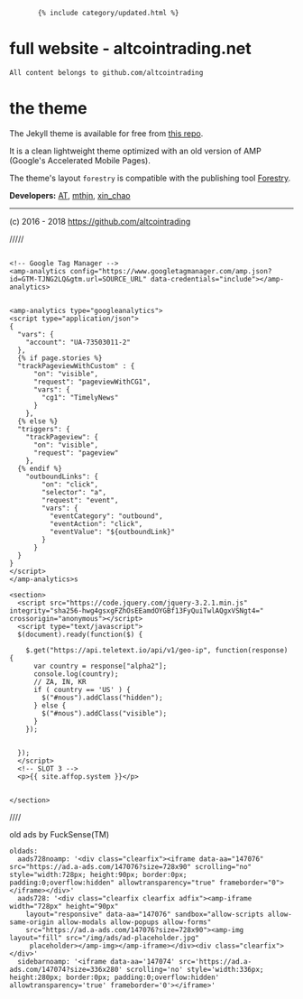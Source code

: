 `        {% include category/updated.html %}
`


# full website - altcointrading.net

`All content belongs to github.com/altcointrading`

# the theme

The Jekyll theme is available for free from [this repo](https://github.com/altcointrading/trading).

It is a clean lightweight theme optimized with an old version of AMP (Google's Accelerated Mobile Pages).

The theme's layout `forestry` is compatible with the publishing tool [Forestry](https://forestry.io/).

**Developers:** [AT](https://github.com/altcointrading), [mthjn](https://github.com/mthjn), [xin_chao](https://bitbucket.org/xin_chao)

________________________

(c) 2016 - 2018 https://github.com/altcointrading

/////


```

<!-- Google Tag Manager -->
<amp-analytics config="https://www.googletagmanager.com/amp.json?id=GTM-TJNG2LQ&gtm.url=SOURCE_URL" data-credentials="include"></amp-analytics>


<amp-analytics type="googleanalytics">
<script type="application/json">
{
  "vars": {
    "account": "UA-73503011-2"
  },
  {% if page.stories %}
  "trackPageviewWithCustom" : {
      "on": "visible",
      "request": "pageviewWithCG1",
      "vars": {
        "cg1": "TimelyNews"
      }
    },
  {% else %}
  "triggers": {
    "trackPageview": {
      "on": "visible",
      "request": "pageview"
    },
  {% endif %}
    "outboundLinks": {
        "on": "click",
        "selector": "a",
        "request": "event",
        "vars": {
          "eventCategory": "outbound",
          "eventAction": "click",
          "eventValue": "${outboundLink}"
        }
      }
  }
}
</script>
</amp-analytics>s

```


```
<section>
  <script src="https://code.jquery.com/jquery-3.2.1.min.js" integrity="sha256-hwg4gsxgFZhOsEEamdOYGBf13FyQuiTwlAQgxVSNgt4=" crossorigin="anonymous"></script>
  <script type="text/javascript">
  $(document).ready(function($) {

    $.get("https://api.teletext.io/api/v1/geo-ip", function(response) {
      var country = response["alpha2"];
      console.log(country);
      // ZA, IN, KR
      if ( country == 'US' ) {
        $("#nous").addClass("hidden");
      } else {
        $("#nous").addClass("visible");
      }
    });


  });
  </script>
  <!-- SLOT 3 -->
  <p>{{ site.affop.system }}</p>


</section>
```


////

old ads by FuckSense(TM)

```
oldads:
  aads728noamp: '<div class="clearfix"><iframe data-aa="147076" src="https://ad.a-ads.com/147076?size=728x90" scrolling="no" style="width:728px; height:90px; border:0px; padding:0;overflow:hidden" allowtransparency="true" frameborder="0"></iframe></div>'
  aads728: '<div class="clearfix clearfix adfix"><amp-iframe width="728px" height="90px"
    layout="responsive" data-aa="147076" sandbox="allow-scripts allow-same-origin allow-modals allow-popups allow-forms"
    src="https://ad.a-ads.com/147076?size=728x90"><amp-img layout="fill" src="/img/ads/ad-placeholder.jpg"
     placeholder></amp-img></amp-iframe></div><div class="clearfix"></div>'
  sidebarnoamp: '<iframe data-aa='147074' src='https://ad.a-ads.com/147074?size=336x280' scrolling='no' style='width:336px; height:280px; border:0px; padding:0;overflow:hidden' allowtransparency='true' frameborder='0'></iframe>'
```
